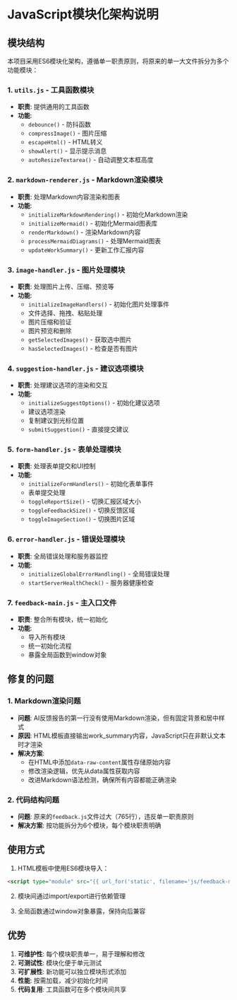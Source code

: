 # JavaScript模块化架构说明

## 模块结构

本项目采用ES6模块化架构，遵循单一职责原则，将原来的单一大文件拆分为多个功能模块：

### 1. `utils.js` - 工具函数模块
- **职责**: 提供通用的工具函数
- **功能**:
  - `debounce()` - 防抖函数
  - `compressImage()` - 图片压缩
  - `escapeHtml()` - HTML转义
  - `showAlert()` - 显示提示消息
  - `autoResizeTextarea()` - 自动调整文本框高度

### 2. `markdown-renderer.js` - Markdown渲染模块
- **职责**: 处理Markdown内容渲染和图表
- **功能**:
  - `initializeMarkdownRendering()` - 初始化Markdown渲染
  - `initializeMermaid()` - 初始化Mermaid图表库
  - `renderMarkdown()` - 渲染Markdown内容
  - `processMermaidDiagrams()` - 处理Mermaid图表
  - `updateWorkSummary()` - 更新工作汇报内容

### 3. `image-handler.js` - 图片处理模块
- **职责**: 处理图片上传、压缩、预览等
- **功能**:
  - `initializeImageHandlers()` - 初始化图片处理事件
  - 文件选择、拖拽、粘贴处理
  - 图片压缩和验证
  - 图片预览和删除
  - `getSelectedImages()` - 获取选中图片
  - `hasSelectedImages()` - 检查是否有图片

### 4. `suggestion-handler.js` - 建议选项模块
- **职责**: 处理建议选项的渲染和交互
- **功能**:
  - `initializeSuggestOptions()` - 初始化建议选项
  - 建议选项渲染
  - 复制建议到光标位置
  - `submitSuggestion()` - 直接提交建议

### 5. `form-handler.js` - 表单处理模块
- **职责**: 处理表单提交和UI控制
- **功能**:
  - `initializeFormHandlers()` - 初始化表单事件
  - 表单提交处理
  - `toggleReportSize()` - 切换汇报区域大小
  - `toggleFeedbackSize()` - 切换反馈区域
  - `toggleImageSection()` - 切换图片区域

### 6. `error-handler.js` - 错误处理模块
- **职责**: 全局错误处理和服务器监控
- **功能**:
  - `initializeGlobalErrorHandling()` - 全局错误处理
  - `startServerHealthCheck()` - 服务器健康检查

### 7. `feedback-main.js` - 主入口文件
- **职责**: 整合所有模块，统一初始化
- **功能**:
  - 导入所有模块
  - 统一初始化流程
  - 暴露全局函数到window对象

## 修复的问题

### 1. Markdown渲染问题
- **问题**: AI反馈报告的第一行没有使用Markdown渲染，但有固定背景和居中样式
- **原因**: HTML模板直接输出work_summary内容，JavaScript只在非默认文本时才渲染
- **解决方案**: 
  - 在HTML中添加`data-raw-content`属性存储原始内容
  - 修改渲染逻辑，优先从data属性获取内容
  - 改进Markdown语法检测，确保所有内容都能正确渲染

### 2. 代码结构问题
- **问题**: 原来的`feedback.js`文件过大（765行），违反单一职责原则
- **解决方案**: 按功能拆分为6个模块，每个模块职责明确

## 使用方式

1. HTML模板中使用ES6模块导入：
```html
<script type="module" src="{{ url_for('static', filename='js/feedback-main.js') }}"></script>
```

2. 模块间通过import/export进行依赖管理

3. 全局函数通过window对象暴露，保持向后兼容

## 优势

1. **可维护性**: 每个模块职责单一，易于理解和修改
2. **可测试性**: 模块化便于单元测试
3. **可扩展性**: 新功能可以独立模块形式添加
4. **性能**: 按需加载，减少初始化时间
5. **代码复用**: 工具函数可在多个模块间共享 